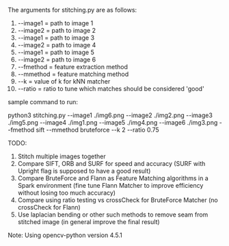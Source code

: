 The arguments for stitching.py are as follows:

1. --image1 = path to image 1
2. --image2 = path to image 2
3. --image1 = path to image 3
4. --image2 = path to image 4
5. --image1 = path to image 5
6. --image2 = path to image 6
7. --fmethod = feature extraction method
8. --mmethod = feature matching method
9. --k = value of k for kNN matcher
10. --ratio = ratio to tune which matches should be considered 'good'

sample command to run:

python3 stitching.py --image1 ./img6.png --image2 ./img2.png --image3 ./img5.png --image4 ./img1.png --image5 ./img4.png --image6 ./img3.png --fmethod sift --mmethod bruteforce --k 2 --ratio 0.75

TODO:
1. Stitch multiple images together
2. Compare SIFT, ORB and SURF for speed and accuracy (SURF with Upright flag is supposed to have a good result)
3. Compare BruteForce and Flann as Feature Matching algorithms in a Spark environment (fine tune Flann Matcher to improve efficiency without losing too much accuracy)
4. Compare using ratio testing vs crossCheck for BruteForce Matcher (no crossCheck for Flann) 
5. Use laplacian bending or other such methods to remove seam from stitched image (in general improve the final result)

Note: Using opencv-python version 4.5.1
